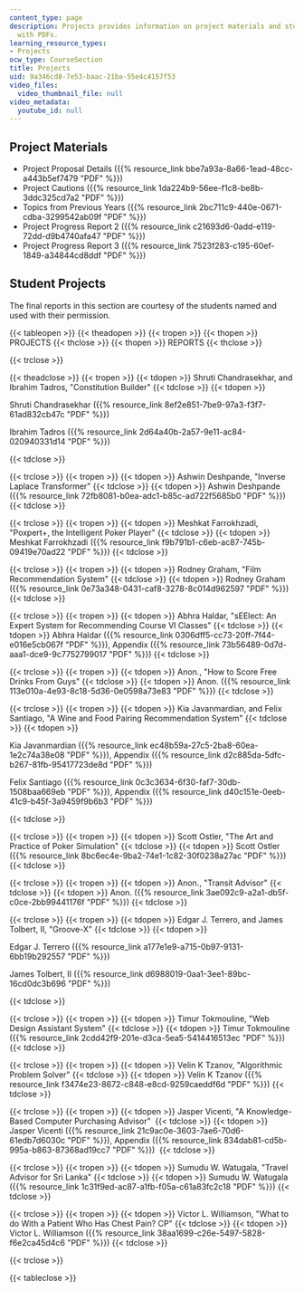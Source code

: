 ```yaml
---
content_type: page
description: Projects provides information on project materials and student's projects
  with PDFs.
learning_resource_types:
- Projects
ocw_type: CourseSection
title: Projects
uid: 9a346cd8-7e53-baac-21ba-55e4c4157f53
video_files:
  video_thumbnail_file: null
video_metadata:
  youtube_id: null
---
```


Project Materials
-----------------

*   Project Proposal Details ({{% resource_link bbe7a93a-8a66-1ead-48cc-a443b5ef7479 "PDF" %}})
*   Project Cautions ({{% resource_link 1da224b9-56ee-f1c8-be8b-3ddc325cd7a2 "PDF" %}})
*   Topics from Previous Years ({{% resource_link 2bc711c9-440e-0671-cdba-3299542ab09f "PDF" %}})
*   Project Progress Report 2 ({{% resource_link c21693d6-0add-e119-72dd-d9b4740afa47 "PDF" %}})
*   Project Progress Report 3 ({{% resource_link 7523f283-c195-60ef-1849-a34844cd8ddf "PDF" %}})

Student Projects
----------------

The final reports in this section are courtesy of the students named and used with their permission.

{{< tableopen >}}
{{< theadopen >}}
{{< tropen >}}
{{< thopen >}}
PROJECTS
{{< thclose >}}
{{< thopen >}}
REPORTS
{{< thclose >}}

{{< trclose >}}

{{< theadclose >}}
{{< tropen >}}
{{< tdopen >}}
Shruti Chandrasekhar, and Ibrahim Tadros, "Constitution Builder"
{{< tdclose >}}
{{< tdopen >}}


Shruti Chandrasekhar ({{% resource_link 8ef2e851-7be9-97a3-f3f7-61ad832cb47c "PDF" %}})

Ibrahim Tadros ({{% resource_link 2d64a40b-2a57-9e11-ac84-020940331d14 "PDF" %}})


{{< tdclose >}}

{{< trclose >}}
{{< tropen >}}
{{< tdopen >}}
Ashwin Deshpande, "Inverse Laplace Transformer"
{{< tdclose >}}
{{< tdopen >}}
Ashwin Deshpande ({{% resource_link 72fb8081-b0ea-adc1-b85c-ad722f5685b0 "PDF" %}})
{{< tdclose >}}

{{< trclose >}}
{{< tropen >}}
{{< tdopen >}}
Meshkat Farrokhzadi, "Poxpert+, the Intelligent Poker Player"
{{< tdclose >}}
{{< tdopen >}}
Meshkat Farrokhzadi ({{% resource_link f9b791b1-c6eb-ac87-745b-09419e70ad22 "PDF" %}})
{{< tdclose >}}

{{< trclose >}}
{{< tropen >}}
{{< tdopen >}}
Rodney Graham, "Film Recommendation System"
{{< tdclose >}}
{{< tdopen >}}
Rodney Graham ({{% resource_link 0e73a348-0431-caf8-3278-8c014d962597 "PDF" %}})
{{< tdclose >}}

{{< trclose >}}
{{< tropen >}}
{{< tdopen >}}
Abhra Haldar, "sEElect: An Expert System for Recommending Course VI Classes"
{{< tdclose >}}
{{< tdopen >}}
Abhra Haldar ({{% resource_link 0306dff5-cc73-20ff-7f44-e016e5cb067f "PDF" %}}), Appendix ({{% resource_link 73b56489-0d7d-aaa1-dce9-9c7752799017 "PDF" %}})
{{< tdclose >}}

{{< trclose >}}
{{< tropen >}}
{{< tdopen >}}
Anon., "How to Score Free Drinks From Guys"
{{< tdclose >}}
{{< tdopen >}}
Anon. ({{% resource_link 113e010a-4e93-8c18-5d36-0e0598a73e83 "PDF" %}})
{{< tdclose >}}

{{< trclose >}}
{{< tropen >}}
{{< tdopen >}}
Kia Javanmardian, and Felix Santiago, "A Wine and Food Pairing Recommendation System"
{{< tdclose >}}
{{< tdopen >}}


Kia Javanmardian ({{% resource_link ec48b59a-27c5-2ba8-60ea-1e2c74a38e08 "PDF" %}}), Appendix ({{% resource_link d2c885da-5dfc-b267-81fb-95417723de8d "PDF" %}})

Felix Santiago ({{% resource_link 0c3c3634-6f30-faf7-30db-1508baa669eb "PDF" %}}), Appendix ({{% resource_link d40c151e-0eeb-41c9-b45f-3a9459f9b6b3 "PDF" %}})


{{< tdclose >}}

{{< trclose >}}
{{< tropen >}}
{{< tdopen >}}
Scott Ostler, "The Art and Practice of Poker Simulation"
{{< tdclose >}}
{{< tdopen >}}
Scott Ostler ({{% resource_link 8bc6ec4e-9ba2-74e1-1c82-30f0238a27ac "PDF" %}})
{{< tdclose >}}

{{< trclose >}}
{{< tropen >}}
{{< tdopen >}}
Anon., "Transit Advisor"
{{< tdclose >}}
{{< tdopen >}}
Anon. ({{% resource_link 3ae092c9-a2a1-db5f-c0ce-2bb99441176f "PDF" %}})
{{< tdclose >}}

{{< trclose >}}
{{< tropen >}}
{{< tdopen >}}
Edgar J. Terrero, and James Tolbert, II, "Groove-X"
{{< tdclose >}}
{{< tdopen >}}


Edgar J. Terrero ({{% resource_link a177e1e9-a715-0b97-9131-6bb19b292557 "PDF" %}})

James Tolbert, II ({{% resource_link d6988019-0aa1-3ee1-89bc-16cd0dc3b696 "PDF" %}})


{{< tdclose >}}

{{< trclose >}}
{{< tropen >}}
{{< tdopen >}}
Timur Tokmouline, "Web Design Assistant System"
{{< tdclose >}}
{{< tdopen >}}
Timur Tokmouline ({{% resource_link 2cdd42f9-201e-d3ca-5ea5-5414416513ec "PDF" %}})
{{< tdclose >}}

{{< trclose >}}
{{< tropen >}}
{{< tdopen >}}
Velin K Tzanov, "Algorithmic Problem Solver"
{{< tdclose >}}
{{< tdopen >}}
Velin K Tzanov ({{% resource_link f3474e23-8672-c848-e8cd-9259caeddf6d "PDF" %}})
{{< tdclose >}}

{{< trclose >}}
{{< tropen >}}
{{< tdopen >}}
Jasper Vicenti, "A Knowledge-Based Computer Purchasing Advisor" 
{{< tdclose >}}
{{< tdopen >}}
Jasper Vicenti ({{% resource_link 21c9ac0e-3603-7ae6-70d6-61edb7d6030c "PDF" %}}), Appendix ({{% resource_link 834dab81-cd5b-995a-b863-87368ad19cc7 "PDF" %}}) 
{{< tdclose >}}

{{< trclose >}}
{{< tropen >}}
{{< tdopen >}}
Sumudu W. Watugala, "Travel Advisor for Sri Lanka"
{{< tdclose >}}
{{< tdopen >}}
Sumudu W. Watugala ({{% resource_link 1c31f9ed-ac87-a1fb-f05a-c61a83fc2c18 "PDF" %}})
{{< tdclose >}}

{{< trclose >}}
{{< tropen >}}
{{< tdopen >}}
Victor L. Williamson, "What to do With a Patient Who Has Chest Pain? CP"
{{< tdclose >}}
{{< tdopen >}}
Victor L. Williamson ({{% resource_link 38aa1699-c26e-5497-5828-f6e2ca45d4c6 "PDF" %}})
{{< tdclose >}}

{{< trclose >}}

{{< tableclose >}}